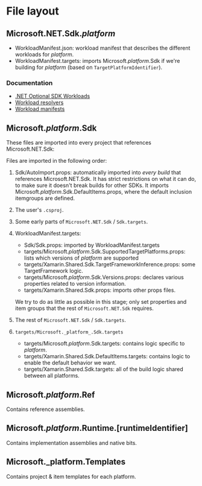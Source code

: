 # File layout

## Microsoft.NET.Sdk._platform_

* WorkloadManifest.json: workload manifest that describes the different
  workloads for _platform_.
* WorkloadManifest.targets: imports Microsoft._platform_.Sdk if we're building
  for _platform_ (based on `TargetPlatformIdentifier`).

### Documentation

* [.NET Optional SDK
  Workloads](https://github.com/dotnet/designs/blob/main/accepted/2020/workloads/workloads.md)
* [Workload
  resolvers](https://github.com/dotnet/designs/blob/main/accepted/2020/workloads/workload-resolvers.md)
* [Workload manifests](https://github.com/dotnet/designs/pull/120)

## Microsoft._platform_.Sdk

These files are imported into every project that references Microsoft.NET.Sdk:

Files are imported in the following order:

1. Sdk/AutoImport.props: automatically imported into _every build_ that
   references Microsoft.NET.Sdk. It has strict restrictions on what it can do,
   to make sure it doesn't break builds for other SDKs. It imports
   Microsoft._platform_.Sdk.DefaultItems.props, where the default inclusion
   itemgroups are defined.

2. The user's `.csproj`.

3. Some early parts of `Microsoft.NET.Sdk` / `Sdk.targets`.

4. WorkloadManifest.targets:

    * Sdk/Sdk.props: imported by WorkloadManifest.targets
    * targets/Microsoft._platform_.Sdk.SupportedTargetPlatforms.props: lists which
      versions of _platform_ are supported
    * targets/Xamarin.Shared.Sdk.TargetFrameworkInference.props: some TargetFramework
      logic.
    * targets/Microsoft._platform_.Sdk.Versions.props: declares various properties related to
      version information.
    * targets/Xamarin.Shared.Sdk.props: imports other props files.

    We try to do as little as possible in this stage; only set properties and
    item groups that the rest of `Microsoft.NET.Sdk` requires.

5. The rest of `Microsoft.NET.Sdk` / `Sdk.targets`.

6. `targets/Microsoft._platform_.Sdk.targets`

    * targets/Microsoft._platform_.Sdk.targets: contains logic specific to _platform_.
    * targets/Xamarin.Shared.Sdk.DefaultItems.targets: contains logic to enable the
      default behavior we want.
    * targets/Xamarin.Shared.Sdk.targets: all of the build logic shared between all
      platforms.

## Microsoft._platform_.Ref

Contains reference assemblies.

## Microsoft._platform_.Runtime.[runtimeIdentifier]

Contains implementation assemblies and native bits.

## Microsoft._platform.Templates

Contains project & item templates for each platform.
